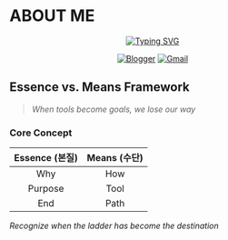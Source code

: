 # ABOUT ME

<div align="center">
 <a href="https://git.io/typing-svg">
  <img src="https://readme-typing-svg.demolab.com?font=Fira+Code&pause=1000&color=000000&center=true&vCenter=true&height=75&lines=Joonhoe+Kim+%F0%9F%98%81;Problem+Solver+%F0%9F%95%B5%EF%B8%8F%E2%80%8D%E2%99%82%EF%B8%8F;Web+Developer+%F0%9F%AA%84;Digital+Transformation+%E2%9B%93%EF%B8%8F%E2%80%8D%F0%9F%92%A5" alt="Typing SVG" />
</a>

  <a href="https://joonhoe.com">![Blogger](https://img.shields.io/badge/Blogger-FF5722?style=for-the-badge&logo=blogger&logoColor=white)</a> 
  <a href="mailto:26rote@gmail.com">![Gmail](https://img.shields.io/badge/Gmail-D14836?style=for-the-badge&logo=gmail&logoColor=white)</a>
</div>

## Essence vs. Means Framework

> *When tools become goals, we lose our way*

### Core Concept

| **Essence (본질)** | **Means (수단)** |
|:---------------:|:-------------:|
| Why | How |
| Purpose | Tool |
| End | Path |

*Recognize when the ladder has become the destination*

